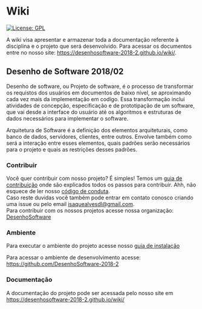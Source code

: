 # Wiki

 [![License: GPL](https://img.shields.io/aur/license/yaourt.svg)](http://www.nacaolivre.com.br/open-source/licenca-gpl/)

A wiki visa apresentar e armazenar toda a documentação referente à disciplina e o projeto que será desenvolvido. Para acessar os documentos entre no nosso site: https://desenhosoftware-2018-2.github.io/wiki/.


## Desenho de Software 2018/02

Desenho de software, ou Projeto de software, é o processo de transformar os requistos dos usuários em documentos de baixo nível, se aproximando cada vez mais da implementação em codígo. Essa transformação inclui atividades de concepção, especificação e de prototipação de um software, que vai desde a interface do usuário até os algoritmos e estruturas de dados necessários para implementar o software.

Arquitetura de Software é a definição dos elementos arquiteturais, como banco de dados, servidores, clientes, entre outros. Envolve também como será a interação entre esses elementos, quais padrões serão necessários para o projeto e quais as restrições desses padrões.

### Contribuir
Você quer contribuir com nosso projeto? É simples! Temos um [guia de contribuição](docs/CONTRIBUTING.md) onde são explicados todos os passos para contribuir. Ahh, não esquece de ler nosso [código de conduta](docs/CODE_OF_CONDUCT.md).   
Caso reste duvidas você também pode entrar em contato conosco criando uma issue ou pelo email isaquealvesdl@gmail.com.  
Para contribuir com os nossos projetos acesse nossa organização: [DesenhoSoftware](https://github.com/DesenhoSoftware-2018-2)

### Ambiente

Para executar o ambiente do projeto acesse nosso [guia de instalação](docs/guiaInstalacao.md)

Para acessar o ambiente de desenvolvimento acesse:  https://github.com/DesenhoSoftware-2018-2

### Documentação

A documentação do projeto pode ser acessada pelo nosso site em https://desenhosoftware-2018-2.github.io/wiki/
